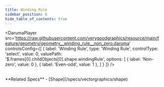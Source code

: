 ```yaml
---
title: Winding Rule
sidebar_position: 6
hide_table_of_contents: true
---
```


<DarumaPlayer
  src='https://raw.githubusercontent.com/verygoodgraphics/resource/main/feature/geometry/geometry__winding_rule__non_zero.daruma'
  controlsConfig={[
    {
      label:  'Winding Rule',
      type: 'Winding Rule',
      controlType: 'select',
      value: 0,
      valuePath: '$.frames[0].childObjects[0].shape.windingRule',
      options: [
        {
          label: 'Non-zero',
          value: 0
        },
        {
          label: 'Even-odd',
          value: 1
        },
      ]
    }
  ]}
/>

<br />
**Related Specs**
- [Shape](/specs/vectorgraphics/shape)
